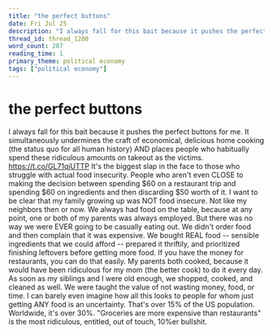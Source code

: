 ```yaml
---
title: "the perfect buttons"
date: Fri Jul 25
description: "I always fall for this bait because it pushes the perfect buttons for me."
thread_id: thread_1280
word_count: 287
reading_time: 1
primary_theme: political economy
tags: ["political economy"]
---
```


# the perfect buttons

I always fall for this bait because it pushes the perfect buttons for me. It simultaneously undermines the craft of economical, delicious home cooking (the status quo for all human history) AND places people who habitually spend these ridiculous amounts on takeout as the victims. https://t.co/GL71qjUTTP It's the biggest slap in the face to those who struggle with actual food insecurity. People who aren't even CLOSE to making the decision between spending $60 on a restaurant trip and spending $60 on ingredients and then discarding $50 worth of it. I want to be clear that my family growing up was NOT food insecure. Not like my neighbors then or now. We always had food on the table, because at any point, one or both of my parents was always employed. But there was no way we were EVER going to be casually eating out. We didn't order food and then complain that it was expensive. We bought REAL food -- sensible ingredients that we could afford -- prepared it thriftily, and prioritized finishing leftovers before getting more food. If you have the money for restaurants, you can do that easily. My parents both cooked, because it would have been ridiculous for my mom (the better cook) to do it every day. As soon as my siblings and I were old enough, we shopped, cooked, and cleaned as well. We were taught the value of not wasting money, food, or time. I can barely even imagine how all this looks to people for whom just getting ANY food is an uncertainty. That's over 15% of the US population. Worldwide, it's over 30%. "Groceries are more expensive than restaurants" is the most ridiculous, entitled, out of touch, 10%er bullshit.